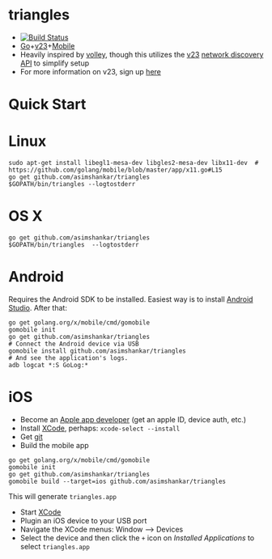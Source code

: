 # triangles
* [![Build Status](https://travis-ci.org/asimshankar/triangles.svg)](https://travis-ci.org/asimshankar/triangles)
* [Go](https://golang.org)+[v23](https://github.com/vanadium/go.v23)+[Mobile](https://github.com/golang/mobile)
* Heavily inspired by [volley](https://github.com/monopole/volley), though this
  utilizes the [v23](https://github.com/vanadium/go.v23) [network discovery
  API](https://godoc.org/v.io/v23/discovery) to simplify setup
* For more information on v23, sign up [here](https://v.io)

# Quick Start

# Linux
```
sudo apt-get install libegl1-mesa-dev libgles2-mesa-dev libx11-dev  #  https://github.com/golang/mobile/blob/master/app/x11.go#L15
go get github.com/asimshankar/triangles
$GOPATH/bin/triangles --logtostderr
```

# OS X
```
go get github.com/asimshankar/triangles
$GOPATH/bin/triangles  --logtostderr
```

# Android
Requires the Android SDK to be installed. Easiest way is to install [Android
Studio](https://developer.android.com/sdk/index.html). After that:
```
go get golang.org/x/mobile/cmd/gomobile
gomobile init
go get github.com/asimshankar/triangles
# Connect the Android device via USB
gomobile install github.com/asimshankar/triangles
# And see the application's logs.
adb logcat *:S GoLog:*
```

# iOS
* Become an [Apple app developer](https://developer.apple.com/programs) (get an apple ID, device auth, etc.)
* Install [XCode](https://developer.apple.com/xcode/download/), perhaps: `xcode-select --install`
* Get [git](http://git-scm.com/download/mac)
* Build the mobile app
```
go get golang.org/x/mobile/cmd/gomobile
gomobile init
go get github.com/asimshankar/triangles
gomobile build --target=ios github.com/asimshankar/triangles
```
This will generate `triangles.app`
* Start [XCode](https://developer.apple.com/xcode/download/)
* Plugin an iOS device to your USB port
* Navigate the XCode menus: Window --> Devices
* Select the device and then click the `+` icon on _Installed Applications_ to select `triangles.app`
